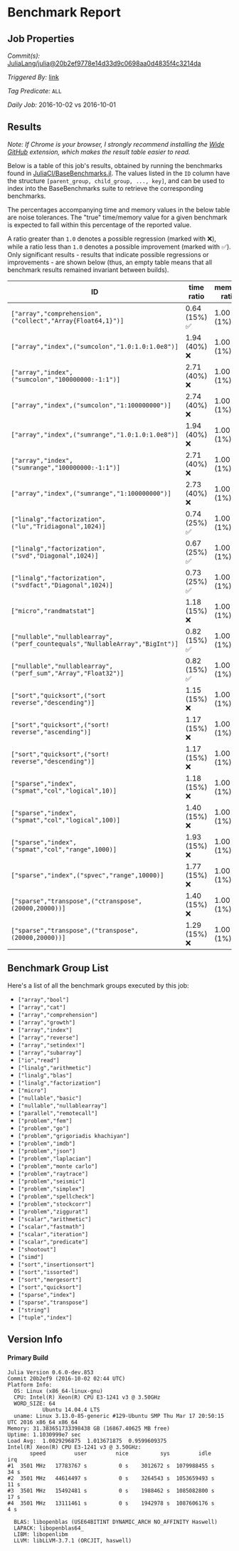 # Benchmark Report

## Job Properties

*Commit(s):* [JuliaLang/julia@20b2ef9778e14d33d9c0698aa0d4835f4c3214da](https://github.com/JuliaLang/julia/commit/20b2ef9778e14d33d9c0698aa0d4835f4c3214da)

*Triggered By:* [link](https://github.com/JuliaLang/julia/commit/20b2ef9778e14d33d9c0698aa0d4835f4c3214da#commitcomment-19258011)

*Tag Predicate:* `ALL`

*Daily Job:* 2016-10-02 vs 2016-10-01

## Results

*Note: If Chrome is your browser, I strongly recommend installing the [Wide GitHub](https://chrome.google.com/webstore/detail/wide-github/kaalofacklcidaampbokdplbklpeldpj?hl=en)
extension, which makes the result table easier to read.*

Below is a table of this job's results, obtained by running the benchmarks found in
[JuliaCI/BaseBenchmarks.jl](https://github.com/JuliaCI/BaseBenchmarks.jl). The values
listed in the `ID` column have the structure `[parent_group, child_group, ..., key]`,
and can be used to index into the BaseBenchmarks suite to retrieve the corresponding
benchmarks.

The percentages accompanying time and memory values in the below table are noise tolerances. The "true"
time/memory value for a given benchmark is expected to fall within this percentage of the reported value.

A ratio greater than `1.0` denotes a possible regression (marked with :x:), while a ratio less
than `1.0` denotes a possible improvement (marked with :white_check_mark:). Only significant results - results
that indicate possible regressions or improvements - are shown below (thus, an empty table means that all
benchmark results remained invariant between builds).

| ID | time ratio | memory ratio |
|----|------------|--------------|
| `["array","comprehension",("collect","Array{Float64,1}")]` | 0.64 (15%) :white_check_mark: | 1.00 (1%)  |
| `["array","index",("sumcolon","1.0:1.0:1.0e8")]` | 1.94 (40%) :x: | 1.00 (1%)  |
| `["array","index",("sumcolon","100000000:-1:1")]` | 2.71 (40%) :x: | 1.00 (1%)  |
| `["array","index",("sumcolon","1:100000000")]` | 2.74 (40%) :x: | 1.00 (1%)  |
| `["array","index",("sumrange","1.0:1.0:1.0e8")]` | 1.94 (40%) :x: | 1.00 (1%)  |
| `["array","index",("sumrange","100000000:-1:1")]` | 2.71 (40%) :x: | 1.00 (1%)  |
| `["array","index",("sumrange","1:100000000")]` | 2.73 (40%) :x: | 1.00 (1%)  |
| `["linalg","factorization",("lu","Tridiagonal",1024)]` | 0.74 (25%) :white_check_mark: | 1.00 (1%)  |
| `["linalg","factorization",("svd","Diagonal",1024)]` | 0.67 (25%) :white_check_mark: | 1.00 (1%)  |
| `["linalg","factorization",("svdfact","Diagonal",1024)]` | 0.73 (25%) :white_check_mark: | 1.00 (1%)  |
| `["micro","randmatstat"]` | 1.18 (15%) :x: | 1.00 (1%)  |
| `["nullable","nullablearray",("perf_countequals","NullableArray","BigInt")]` | 0.82 (15%) :white_check_mark: | 1.00 (1%)  |
| `["nullable","nullablearray",("perf_sum","Array","Float32")]` | 0.82 (15%) :white_check_mark: | 1.00 (1%)  |
| `["sort","quicksort",("sort reverse","descending")]` | 1.15 (15%) :x: | 1.00 (1%)  |
| `["sort","quicksort",("sort! reverse","ascending")]` | 1.17 (15%) :x: | 1.00 (1%)  |
| `["sort","quicksort",("sort! reverse","descending")]` | 1.17 (15%) :x: | 1.00 (1%)  |
| `["sparse","index",("spmat","col","logical",10)]` | 1.18 (15%) :x: | 1.00 (1%)  |
| `["sparse","index",("spmat","col","logical",100)]` | 1.40 (15%) :x: | 1.00 (1%)  |
| `["sparse","index",("spmat","col","range",1000)]` | 1.93 (15%) :x: | 1.00 (1%)  |
| `["sparse","index",("spvec","range",10000)]` | 1.77 (15%) :x: | 1.00 (1%)  |
| `["sparse","transpose",("ctranspose",(20000,20000))]` | 1.40 (15%) :x: | 1.00 (1%)  |
| `["sparse","transpose",("transpose",(20000,20000))]` | 1.29 (15%) :x: | 1.00 (1%)  |

## Benchmark Group List

Here's a list of all the benchmark groups executed by this job:

- `["array","bool"]`
- `["array","cat"]`
- `["array","comprehension"]`
- `["array","growth"]`
- `["array","index"]`
- `["array","reverse"]`
- `["array","setindex!"]`
- `["array","subarray"]`
- `["io","read"]`
- `["linalg","arithmetic"]`
- `["linalg","blas"]`
- `["linalg","factorization"]`
- `["micro"]`
- `["nullable","basic"]`
- `["nullable","nullablearray"]`
- `["parallel","remotecall"]`
- `["problem","fem"]`
- `["problem","go"]`
- `["problem","grigoriadis khachiyan"]`
- `["problem","imdb"]`
- `["problem","json"]`
- `["problem","laplacian"]`
- `["problem","monte carlo"]`
- `["problem","raytrace"]`
- `["problem","seismic"]`
- `["problem","simplex"]`
- `["problem","spellcheck"]`
- `["problem","stockcorr"]`
- `["problem","ziggurat"]`
- `["scalar","arithmetic"]`
- `["scalar","fastmath"]`
- `["scalar","iteration"]`
- `["scalar","predicate"]`
- `["shootout"]`
- `["simd"]`
- `["sort","insertionsort"]`
- `["sort","issorted"]`
- `["sort","mergesort"]`
- `["sort","quicksort"]`
- `["sparse","index"]`
- `["sparse","transpose"]`
- `["string"]`
- `["tuple","index"]`

## Version Info

#### Primary Build

```
Julia Version 0.6.0-dev.853
Commit 20b2ef9 (2016-10-02 02:44 UTC)
Platform Info:
  OS: Linux (x86_64-linux-gnu)
  CPU: Intel(R) Xeon(R) CPU E3-1241 v3 @ 3.50GHz
  WORD_SIZE: 64
           Ubuntu 14.04.4 LTS
  uname: Linux 3.13.0-85-generic #129-Ubuntu SMP Thu Mar 17 20:50:15 UTC 2016 x86_64 x86_64
Memory: 31.383651733398438 GB (16867.40625 MB free)
Uptime: 1.1030999e7 sec
Load Avg:  1.0029296875  1.013671875  0.9599609375
Intel(R) Xeon(R) CPU E3-1241 v3 @ 3.50GHz: 
       speed         user         nice          sys         idle          irq
#1  3501 MHz   17783767 s          0 s    3012672 s  1079988455 s         34 s
#2  3501 MHz   44614497 s          0 s    3264543 s  1053659493 s         11 s
#3  3501 MHz   15492481 s          0 s    1988462 s  1085082800 s         17 s
#4  3501 MHz   13111461 s          0 s    1942978 s  1087606176 s          4 s

  BLAS: libopenblas (USE64BITINT DYNAMIC_ARCH NO_AFFINITY Haswell)
  LAPACK: libopenblas64_
  LIBM: libopenlibm
  LLVM: libLLVM-3.7.1 (ORCJIT, haswell)

```
